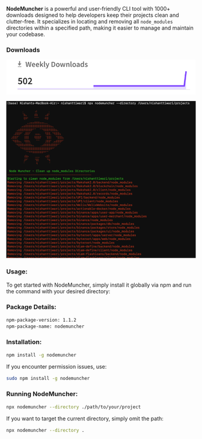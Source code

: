 **NodeMuncher** is a powerful and user-friendly CLI tool with 1000+ downloads designed to help developers keep their projects clean and clutter-free. It specializes in locating and removing all `node_modules` directories within a specified path, making it easier to manage and maintain your codebase.
### Downloads
![NodeMuncher Illustration](/images/downloads.png)

![NodeMuncher Illustration](/images/image.png)


### Usage:
To get started with NodeMuncher, simply install it globally via npm and run the command with your desired directory:

### Package Details:
```bash
npm-package-version: 1.1.2
npm-package-name: nodemuncher
```

### Installation:
```bash
npm install -g nodemuncher
```
If you encounter permission issues, use:
```bash
sudo npm install -g nodemuncher
```

### Running NodeMuncher:
```bash
npx nodemuncher --directory ./path/to/your/project
```
If you want to target the current directory, simply omit the path:
```bash
npx nodemuncher --directory .
```
